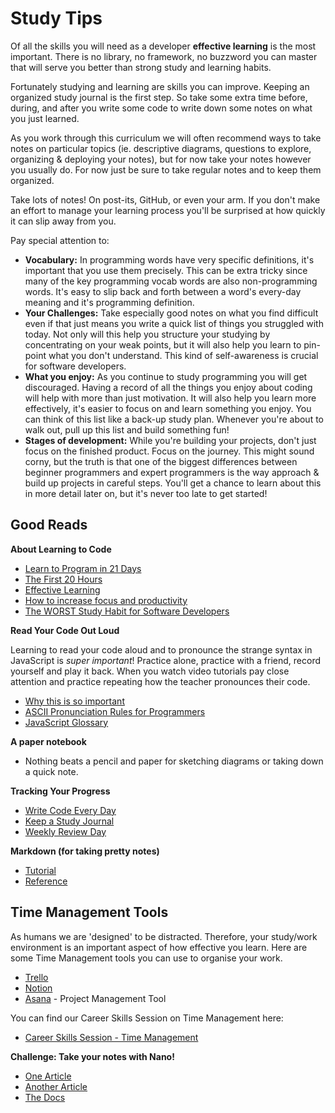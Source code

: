 # Study Tips

Of all the skills you will need as a developer **effective learning** is the most important. There is no library, no framework, no buzzword you can master that will serve you better than strong study and learning habits.

Fortunately studying and learning are skills you can improve. Keeping an organized study journal is the first step. So take some extra time before, during, and after you write some code to write down some notes on what you just learned.

As you work through this curriculum we will often recommend ways to take notes on particular topics \(ie. descriptive diagrams, questions to explore, organizing & deploying your notes\), but for now take your notes however you usually do. For now just be sure to take regular notes and to keep them organized.

Take lots of notes! On post-its, GitHub, or even your arm. If you don't make an effort to manage your learning process you'll be surprised at how quickly it can slip away from you.

Pay special attention to:

* **Vocabulary:** In programming words have very specific definitions, it's important that you use them precisely. This can be extra tricky since many of the key programming vocab words are also non-programming words. It's easy to slip back and forth between a word's every-day meaning and it's programming definition.
* **Your Challenges:** Take especially good notes on what you find difficult even if that just means you write a quick list of things you struggled with today. Not only will this help you structure your studying by concentrating on your weak points, but it will also help you learn to pin-point what you don't understand. This kind of self-awareness is crucial for software developers.
* **What you enjoy:** As you continue to study programming you will get discouraged. Having a record of all the things you enjoy about coding will help with more than just motivation. It will also help you learn more effectively, it's easier to focus on and learn something you enjoy. You can think of this list like a back-up study plan. Whenever you're about to walk out, pull up this list and build something fun!
* **Stages of development:** While you're building your projects, don't just focus on the finished product. Focus on the journey. This might sound corny, but the truth is that one of the biggest differences between beginner programmers and expert programmers is the way approach & build up projects in careful steps. You'll get a chance to learn about this in more detail later on, but it's never too late to get started!

## Good Reads

**About Learning to Code**

* [Learn to Program in 21 Days](https://landing.athabascau.ca/bookmarks/view/2852968/the-easiest-way-to-teach-yourself-c-in-21-days)
* [The First 20 Hours](https://www.youtube.com/watch?v=5MgBikgcWnY)
* [Effective Learning](https://github.com/hackyourfuturebelgium/effective-learning)
* [How to increase focus and productivity](https://github.com/HackYourFutureBelgium/hack-the-talks/blob/master/How_to_increase_focus%26productivity.pdf)
* [The WORST Study Habit for Software Developers](https://www.youtube.com/watch?v=rfVd-r79OL4)

**Read Your Code Out Loud**

Learning to read your code aloud and to pronounce the strange syntax in JavaScript is _super important_! Practice alone, practice with a friend, record yourself and play it back. When you watch video tutorials pay close attention and practice repeating how the teacher pronounces their code.

* [Why this is so important](https://www.youtube.com/watch?v=g1ib43q3uXQ&feature=youtu.be&t=1209)
* [ASCII Pronunciation Rules for Programmers](https://blog.codinghorror.com/ascii-pronunciation-rules-for-programmers/)
* [JavaScript Glossary](https://www.codecademy.com/articles/glossary-javascript)

**A paper notebook**

* Nothing beats a pencil and paper for sketching diagrams or taking down a quick note.

**Tracking Your Progress**

* [Write Code Every Day](https://johnresig.com/blog/write-code-every-day/)
* [Keep a Study Journal](https://teachthought.com/literacy/20-types-of-learning-journals-that-help-students-think/)
* [Weekly Review Day](https://www.youtube.com/watch?v=PlTrxpNaZI8)

**Markdown \(for taking pretty notes\)**

* [Tutorial](https://www.markdowntutorial.com)
* [Reference](https://guides.github.com/features/mastering-markdown/)

## Time Management Tools

As humans we are 'designed' to be distracted. Therefore, your study/work environment is an important aspect of how effective you learn.
Here are some Time Management tools you can use to organise your work.

* [Trello](https://trello.com/)
* [Notion](https://www.notion.so/)
* [Asana](https://asana.com/) - Project Management Tool

You can find our Career Skills Session on Time Management here:
* [Career Skills Session - Time Management]()


**Challenge: Take your notes with Nano!**

* [One Article](https://www.howtogeek.com/howto/42980/the-beginners-guide-to-nano-the-linux-command-line-text-editor/)
* [Another Article](http://www.tuxradar.com/content/text-editing-nano-made-easy)
* [The Docs](https://www.nano-editor.org/dist/v2.9/nano.html)

